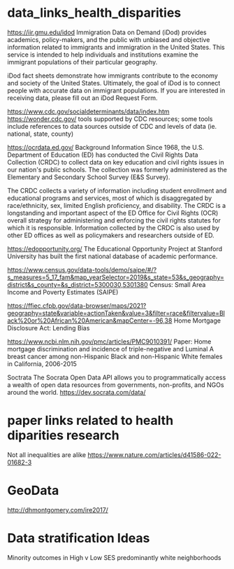 # data_links_health_disparities

https://iir.gmu.edu/idod
Immigration Data on Demand (iDod) provides academics, policy-makers, and the public with unbiased and objective information related to immigrants and immigration in the United States. This service is intended to help individuals and institutions examine the immigrant populations of their particular geography. 

iDod fact sheets demonstrate how immigrants contribute to the economy and society of the United States. Ultimately, the goal of iDod is to connect people with accurate data on immigrant populations. If you are interested in receiving data, please fill out an iDod Request Form.

https://www.cdc.gov/socialdeterminants/data/index.htm
https://wonder.cdc.gov/
tools supported by CDC resources; some tools include references to data sources outside of CDC and levels of data (ie. national, state, county)

https://ocrdata.ed.gov/
Background Information
Since 1968, the U.S. Department of Education (ED) has conducted the Civil Rights Data Collection (CRDC) to collect data on key education and civil rights issues in our nation's public schools. The collection was formerly administered as the Elementary and Secondary School Survey (E&S Survey).

The CRDC collects a variety of information including student enrollment and educational programs and services, most of which is disaggregated by race/ethnicity, sex, limited English proficiency, and disability. The CRDC is a longstanding and important aspect of the ED Office for Civil Rights (OCR) overall strategy for administering and enforcing the civil rights statutes for which it is responsible. Information collected by the CRDC is also used by other ED offices as well as policymakers and researchers outside of ED.

https://edopportunity.org/
The Educational Opportunity Project at Stanford University has built the first national database of academic performance.

https://www.census.gov/data-tools/demo/saipe/#/?s_measures=5_17_fam&map_yearSelector=2019&s_state=53&s_geography=district&s_county=&s_district=5300030,5301380
Census: Small Area Income and Poverty Estimates (SAIPE)

https://ffiec.cfpb.gov/data-browser/maps/2021?geography=state&variable=actionTaken&value=3&filter=race&filtervalue=Black%20or%20African%20American&mapCenter=-96,38
Home Mortgage Disclosure Act: Lending Bias

https://www.ncbi.nlm.nih.gov/pmc/articles/PMC9010391/
Paper: Home mortgage discrimination and incidence of triple-negative and Luminal A breast cancer among non-Hispanic Black and non-Hispanic White females in California, 2006-2015

Soctrata
The Socrata Open Data API allows you to programmatically access a wealth of open data resources from governments, non-profits, and NGOs around the world.
https://dev.socrata.com/data/

# paper links related to health diparities research

Not all inequalities are alike
https://www.nature.com/articles/d41586-022-01682-3

# GeoData

http://dhmontgomery.com/ire2017/

# Data stratification Ideas
Minority outcomes in High v Low SES predominantly white neighborhoods
